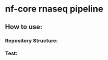 # nf-core rnaseq pipeline
<!--
 A bioinformatics pipeline that can be used to analyse RNA sequencing data obtained from organisms with a reference genome and annotation. It takes a samplesheet and FASTQ files as input, performs quality control (QC), trimming and (pseudo-)alignment, and produces a gene expression matrix and extensive QC report.
-->

<!--
Sourced from nf-core
 -->

## How to use:
<!--
Just run ./run_command.sh.
If this does not work, copy and paste the command in run_command.sh into the terminal.
You will have to have nextflow installed, and ensure the --input .csv file is correct. This can be generated using the "generate_csv.py" script under nf-core/rnaseq/helper_scripts. 

NB: your PWD (present working directory) has to be the nf-core/rnaseq folder.
-->


### Repository Structure:
<!--
helper_scripts
I have created a helper script called "generate_csv.py".
This script takes a directory with fastqs and generates a .csv file formatted to be run with the nfcore-rnaseq pipeline.
-->

### Test:
<!--
I have not created any tests as of now.
-->


